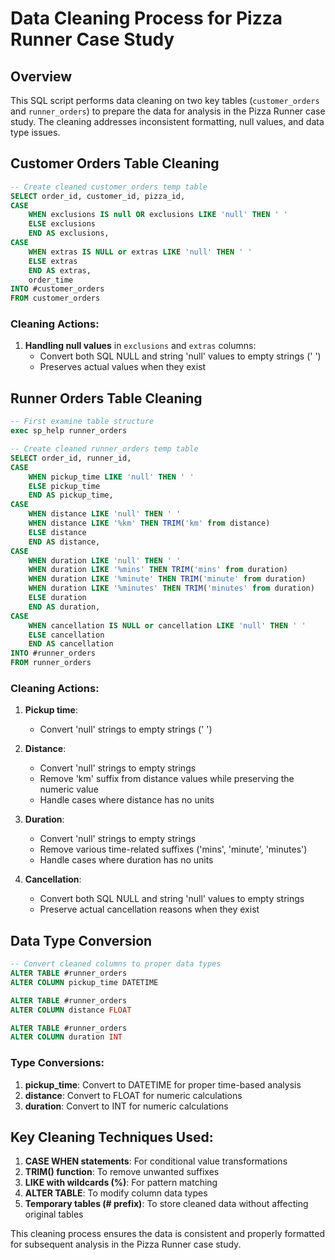 # Data Cleaning Process for Pizza Runner Case Study

## Overview
This SQL script performs data cleaning on two key tables (`customer_orders` and `runner_orders`) to prepare the data for analysis in the Pizza Runner case study. The cleaning addresses inconsistent formatting, null values, and data type issues.

## Customer Orders Table Cleaning

```sql
-- Create cleaned customer_orders temp table
SELECT order_id, customer_id, pizza_id, 
CASE
    WHEN exclusions IS null OR exclusions LIKE 'null' THEN ' '
    ELSE exclusions
    END AS exclusions,
CASE
    WHEN extras IS NULL or extras LIKE 'null' THEN ' '
    ELSE extras
    END AS extras,
    order_time
INTO #customer_orders
FROM customer_orders
```

### Cleaning Actions:
1. **Handling null values** in `exclusions` and `extras` columns:
   - Convert both SQL NULL and string 'null' values to empty strings (' ')
   - Preserves actual values when they exist

## Runner Orders Table Cleaning

```sql
-- First examine table structure
exec sp_help runner_orders

-- Create cleaned runner_orders temp table
SELECT order_id, runner_id,  
CASE
    WHEN pickup_time LIKE 'null' THEN ' '
    ELSE pickup_time
    END AS pickup_time,
CASE
    WHEN distance LIKE 'null' THEN ' '
    WHEN distance LIKE '%km' THEN TRIM('km' from distance)
    ELSE distance
    END AS distance,
CASE
    WHEN duration LIKE 'null' THEN ' '
    WHEN duration LIKE '%mins' THEN TRIM('mins' from duration)
    WHEN duration LIKE '%minute' THEN TRIM('minute' from duration)
    WHEN duration LIKE '%minutes' THEN TRIM('minutes' from duration)
    ELSE duration
    END AS duration,
CASE
    WHEN cancellation IS NULL or cancellation LIKE 'null' THEN ' '
    ELSE cancellation
    END AS cancellation
INTO #runner_orders
FROM runner_orders
```

### Cleaning Actions:
1. **Pickup time**:
   - Convert 'null' strings to empty strings (' ')

2. **Distance**:
   - Convert 'null' strings to empty strings
   - Remove 'km' suffix from distance values while preserving the numeric value
   - Handle cases where distance has no units

3. **Duration**:
   - Convert 'null' strings to empty strings
   - Remove various time-related suffixes ('mins', 'minute', 'minutes')
   - Handle cases where duration has no units

4. **Cancellation**:
   - Convert both SQL NULL and string 'null' values to empty strings
   - Preserve actual cancellation reasons when they exist

## Data Type Conversion

```sql
-- Convert cleaned columns to proper data types
ALTER TABLE #runner_orders
ALTER COLUMN pickup_time DATETIME

ALTER TABLE #runner_orders
ALTER COLUMN distance FLOAT

ALTER TABLE #runner_orders
ALTER COLUMN duration INT
```

### Type Conversions:
1. **pickup_time**: Convert to DATETIME for proper time-based analysis
2. **distance**: Convert to FLOAT for numeric calculations
3. **duration**: Convert to INT for numeric calculations

## Key Cleaning Techniques Used:
1. **CASE WHEN statements**: For conditional value transformations
2. **TRIM() function**: To remove unwanted suffixes
3. **LIKE with wildcards (%)**: For pattern matching
4. **ALTER TABLE**: To modify column data types
5. **Temporary tables (# prefix)**: To store cleaned data without affecting original tables

This cleaning process ensures the data is consistent and properly formatted for subsequent analysis in the Pizza Runner case study.
